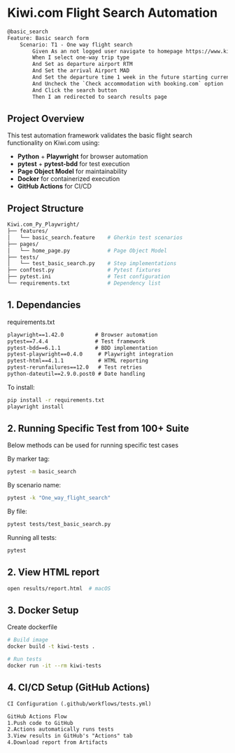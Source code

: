 # Kiwi.com Flight Search Automation
```txt
@basic_search
Feature: Basic search form
    Scenario: T1 - One way flight search
        Given As an not logged user navigate to homepage https://www.kiwi.com/en/
        When I select one-way trip type
        And Set as departure airport RTM
        And Set the arrival Airport MAD
        And Set the departure time 1 week in the future starting current date
        And Uncheck the `Check accommodation with booking.com` option
        And Click the search button
        Then I am redirected to search results page
```

## Project Overview
This test automation framework validates the basic flight search functionality on Kiwi.com using:
- **Python** + **Playwright** for browser automation
- **pytest** + **pytest-bdd** for test execution
- **Page Object Model** for maintainability
- **Docker** for containerized execution
- **GitHub Actions** for CI/CD

## Project Structure
```bash
Kiwi.com_Py_Playwright/
├── features/
│   └── basic_search.feature    # Gherkin test scenarios
├── pages/
│   └── home_page.py            # Page Object Model
├── tests/
│   └── test_basic_search.py    # Step implementations
├── conftest.py                 # Pytest fixtures
├── pytest.ini                  # Test configuration
└── requirements.txt            # Dependency list
```

## 1. Dependancies

requirements.txt
```txt
playwright==1.42.0          # Browser automation
pytest==7.4.4               # Test framework
pytest-bdd==6.1.1           # BDD implementation
pytest-playwright==0.4.0     # Playwright integration
pytest-html==4.1.1           # HTML reporting
pytest-rerunfailures==12.0   # Test retries
python-dateutil==2.9.0.post0 # Date handling
```

To install:
```bash
pip install -r requirements.txt
playwright install
```

## 2. Running Specific Test from 100+ Suite
Below methods can be used for running specific test cases

By marker tag:
```bash
pytest -m basic_search
```
By scenario name:
```bash
pytest -k "One_way_flight_search"
```
By file:
```bash
pytest tests/test_basic_search.py
```
Running all tests:
```bash
pytest 
```

<!-- To run in headed mode
Change headless=False in conftest.py and run using the above methods -->

## 2. View HTML report
```bash
open results/report.html  # macOS
```
## 3.  Docker Setup
Create dockerfile
````bash
# Build image
docker build -t kiwi-tests .

# Run tests
docker run -it --rm kiwi-tests
````
## 4.  CI/CD Setup (GitHub Actions)
```txt
CI Configuration (.github/workflows/tests.yml)

GitHub Actions Flow
1.Push code to GitHub
2.Actions automatically runs tests
3.View results in GitHub's "Actions" tab
4.Download report from Artifacts
```